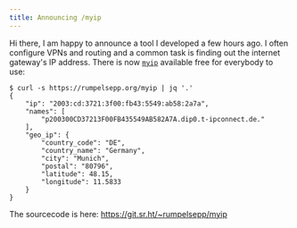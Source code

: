 ```yaml
---
title: Announcing /myip
---
```


Hi there, I am happy to announce a tool I developed a few hours ago.
I often configure VPNs and routing and a common task is finding out the internet gateway's IP address.
There is now [`myip`](https://rumpelsepp.org/myip) available free for everybody to use:

```
$ curl -s https://rumpelsepp.org/myip | jq '.'
{
    "ip": "2003:cd:3721:3f00:fb43:5549:ab58:2a7a",
    "names": [
        "p200300CD37213F00FB435549AB582A7A.dip0.t-ipconnect.de."
    ],
    "geo_ip": {
        "country_code": "DE",
        "country_name": "Germany",
        "city": "Munich",
        "postal": "80796",
        "latitude": 48.15,
        "longitude": 11.5833
    }
}

```

The sourcecode is here: https://git.sr.ht/~rumpelsepp/myip
